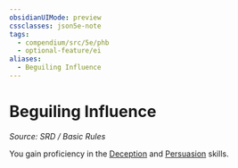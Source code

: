 ```yaml
---
obsidianUIMode: preview
cssclasses: json5e-note
tags:
  - compendium/src/5e/phb
  - optional-feature/ei
aliases:
  - Beguiling Influence
---
```

# Beguiling Influence
*Source: SRD / Basic Rules* 

You gain proficiency in the [Deception](rules/skills.md#Deception) and [Persuasion](rules/skills.md#Persuasion) skills.